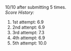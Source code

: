 
 10/10 after submitting 5 times.  
 *Score History:*
 1. 1st attempt: 6.9  
 2. 2nd attenpt: 6.9  
 3. 3rd attempt: 7.3  
 4. 4th attempt: 6.9  
 5. 5th attempt: 10.0  
